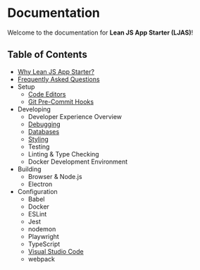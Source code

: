 # Documentation

Welcome to the documentation for **Lean JS App Starter (LJAS)**!

## Table of Contents

-   [Why Lean JS App Starter?](./why.md)
-   [Frequently Asked Questions](./faq.md)
-   Setup
    -   [Code Editors](./setup/code-editors.md)
    -   [Git Pre-Commit Hooks](./setup/git-pre-commit-hooks.md)
-   Developing
    -   Developer Experience Overview
    -   [Debugging](./developing/debugging.md)
    -   [Databases](./developing/databases/README.md)
    -   [Styling](./developing/styling.md)
    -   Testing
    -   Linting & Type Checking
    -   Docker Development Environment
-   Building
    -   Browser & Node.js
    -   Electron
-   Configuration
    -   Babel
    -   Docker
    -   ESLint
    -   Jest
    -   nodemon
    -   Playwright
    -   TypeScript
    -   [Visual Studio Code](./configuration/vscode.md)
    -   webpack
